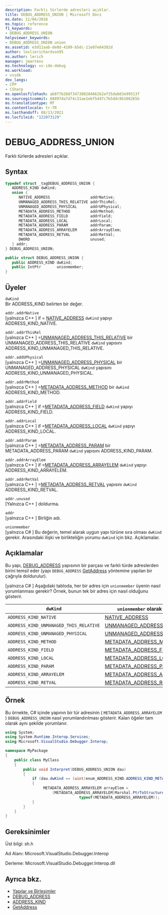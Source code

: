```yaml
---
description: Farklı türlerde adresleri açıklar.
title: DEBUG_ADDRESS_UNION | Microsoft Docs
ms.date: 11/04/2016
ms.topic: reference
f1_keywords:
- DEBUG_ADDRESS_UNION
helpviewer_keywords:
- DEBUG_ADDRESS_UNION union
ms.assetid: e3d11aab-de0d-4109-b5dc-11e07e64382d
author: leslierichardson95
ms.author: lerich
manager: jmartens
ms.technology: vs-ide-debug
ms.workload:
- vssdk
dev_langs:
- CPP
- CSharp
ms.openlocfilehash: ab8f7b268f347380284662b2ef35dab03e99513f
ms.sourcegitcommit: 68897da7d74c31ae1ebf5d47c7b5ddc9b108265b
ms.translationtype: MT
ms.contentlocale: tr-TR
ms.lasthandoff: 08/13/2021
ms.locfileid: "122073129"
---
```

# <a name="debug_address_union"></a>DEBUG_ADDRESS_UNION
Farklı türlerde adresleri açıklar.

## <a name="syntax"></a>Syntax

```cpp
typedef struct _tagDEBUG_ADDRESS_UNION {
   ADDRESS_KIND dwKind;
   union {
      NATIVE_ADDRESS                  addrNative;
      UNMANAGED_ADDRESS_THIS_RELATIVE addrThisRel;
      UNMANAGED_ADDRESS_PHYSICAL      addrUPhysical;
      METADATA_ADDRESS_METHOD         addrMethod;
      METADATA_ADDRESS_FIELD          addrField;
      METADATA_ADDRESS_LOCAL          addrLocal;
      METADATA_ADDRESS_PARAM          addrParam;
      METADATA_ADDRESS_ARRAYELEM      addrArrayElem;
      METADATA_ADDRESS_RETVAL         addrRetVal;
      DWORD                           unused;
   } addr;
} DEBUG_ADDRESS_UNION;
```

```csharp
public struct DEBUG_ADDRESS_UNION {
   public ADDRESS_KIND dwKind;
   public IntPtr       unionmember;
}
```

## <a name="members"></a>Üyeler
`dwKind`\
Bir ADDRESS_KIND [](../../../extensibility/debugger/reference/address-kind.md) belirten bir değer.

`addr.addrNative`\
[yalnızca C++ ] if = [NATIVE_ADDRESS](../../../extensibility/debugger/reference/native-address.md) `dwKind` yapıyı ADDRESS_KIND_NATIVE.

`addr.addrThisRel`\
[yalnızca C++ ] =[UNMANAGED_ADDRESS_THIS_RELATIVE](../../../extensibility/debugger/reference/unmanaged-address-this-relative.md) bir UNMANAGED_ADDRESS_THIS_RELATIVE `dwKind` yapısını ADDRESS_KIND_UNMANAGED_THIS_RELATIVE.

`addr.addUPhysical`\
[yalnızca C++ ] =[UNMANAGED_ADDRESS_PHYSICAL](../../../extensibility/debugger/reference/unmanaged-address-physical.md) bir UNMANAGED_ADDRESS_PHYSICAL `dwKind` yapısını ADDRESS_KIND_UNMANAGED_PHYSICAL.

`addr.addrMethod`\
[yalnızca C++ ] =[METADATA_ADDRESS_METHOD](../../../extensibility/debugger/reference/metadata-address-method.md) bir `dwKind` ADDRESS_KIND_METHOD.

`addr.addrField`\
[yalnızca C++ ] if =[METADATA_ADDRESS_FIELD](../../../extensibility/debugger/reference/metadata-address-field.md) `dwKind` yapıyı ADDRESS_KIND_FIELD.

`addr.addrLocal`\
[yalnızca C++ ] if =[METADATA_ADDRESS_LOCAL](../../../extensibility/debugger/reference/metadata-address-local.md) `dwKind` yapıyı ADDRESS_KIND_LOCAL.

`addr.addrParam`\
[yalnızca C++ ] =[METADATA_ADDRESS_PARAM](../../../extensibility/debugger/reference/metadata-address-param.md) bir METADATA_ADDRESS_PARAM `dwKind` yapısını ADDRESS_KIND_PARAM.

`addr.addrArrayElem`\
[yalnızca C++ ] if =[METADATA_ADDRESS_ARRAYELEM](../../../extensibility/debugger/reference/metadata-address-arrayelem.md) `dwKind` yapıyı ADDRESS_KIND_ARRAYELEM.

`addr.addrRetVal`\
[yalnızca C++ ] =[METADATA_ADDRESS_RETVAL](../../../extensibility/debugger/reference/metadata-address-retval.md) yapısını `dwKind` ADDRESS_KIND_RETVAL.

`addr.unused`\
[Yalnızca C++ ] doldurma.

`addr`\
[yalnızca C++ ] Birliğin adı.

`unionmember`\
[yalnızca C# ] Bu değerin, temel alarak uygun yapı türüne sıra olması `dwKind` gerekir. Arasındaki ilişki ve birlikteliğin yorumu `dwKind` için bkz. Açıklamalar.

## <a name="remarks"></a>Açıklamalar
Bu yapı, [DEBUG_ADDRESS](../../../extensibility/debugger/reference/debug-address.md) yapısının bir parçası ve farklı türde adreslerden birini temsil eder (yapı `DEBUG_ADDRESS` [GetAddress](../../../extensibility/debugger/reference/idebugaddress-getaddress.md) yöntemine yapılan bir çağrıyla doldurulur).

 [yalnızca C# ] Aşağıdaki tabloda, her bir adres için `unionmember` üyenin nasıl yorumlanması gerekir? Örnek, bunun tek bir adres için nasıl olduğunu gösterir.

|`dwKind`|`unionmember` olarak yorumlanır|
|--------------|----------------------------------|
|`ADDRESS_KIND_NATIVE`|[NATIVE_ADDRESS](../../../extensibility/debugger/reference/native-address.md)|
|`ADDRESS_KIND_UNMANAGED_THIS_RELATIVE`|[UNMANAGED_ADDRESS_THIS_RELATIVE](../../../extensibility/debugger/reference/unmanaged-address-this-relative.md)|
|`ADDRESS_KIND_UNMANAGED_PHYSICAL`|[UNMANAGED_ADDRESS_PHYSICAL](../../../extensibility/debugger/reference/unmanaged-address-physical.md)|
|`ADDRESS_KIND_METHOD`|[METADATA_ADDRESS_METHOD](../../../extensibility/debugger/reference/metadata-address-method.md)|
|`ADDRESS_KIND_FIELD`|[METADATA_ADDRESS_FIELD](../../../extensibility/debugger/reference/metadata-address-field.md)|
|`ADDRESS_KIND_LOCAL`|[METADATA_ADDRESS_LOCAL](../../../extensibility/debugger/reference/metadata-address-local.md)|
|`ADDRESS_KIND_PARAM`|[METADATA_ADDRESS_PARAM](../../../extensibility/debugger/reference/metadata-address-param.md)|
|`ADDRESS_KIND_ARRAYELEM`|[METADATA_ADDRESS_ARRAYELEM](../../../extensibility/debugger/reference/metadata-address-arrayelem.md)|
|`ADDRESS_KIND_RETVAL`|[METADATA_ADDRESS_RETVAL](../../../extensibility/debugger/reference/metadata-address-retval.md)|

## <a name="example"></a>Örnek
Bu örnekte, C# içinde yapının bir tür adresinin ( `METADATA_ADDRESS_ARRAYELEM` ) `DEBUG_ADDRESS_UNION` nasıl yorumlandırılması gösterir. Kalan öğeler tam olarak aynı şekilde yorumlanır.

```csharp
using System;
using System.Runtime.Interop.Services;
using Microsoft.VisualStudio.Debugger.Interop;

namespace MyPackage
{
    public class MyClass
    {
        public void Interpret(DEBUG_ADDRESS_UNION dau)
        {
            if (dau.dwKind == (uint)enum_ADDRESS_KIND.ADDRESS_KIND_METADATA_ARRAYELEM)
            {
                 METADATA_ADDRESS_ARRAYELEM arrayElem =
                     (METADATA_ADDRESS_ARRAYELEM)Marshal.PtrToStructure(dau.unionmember,
                                 typeof(METADATA_ADDRESS_ARRAYELEM));
            }
        }
    }
}
```

## <a name="requirements"></a>Gereksinimler
Üst bilgi: sh.h

Ad Alanı: Microsoft.VisualStudio.Debugger.Interop

Derleme: Microsoft.VisualStudio.Debugger.Interop.dll

## <a name="see-also"></a>Ayrıca bkz.
- [Yapılar ve Birleşimler](../../../extensibility/debugger/reference/structures-and-unions.md)
- [DEBUG_ADDRESS](../../../extensibility/debugger/reference/debug-address.md)
- [ADDRESS_KIND](../../../extensibility/debugger/reference/address-kind.md)
- [GetAddress](../../../extensibility/debugger/reference/idebugaddress-getaddress.md)
